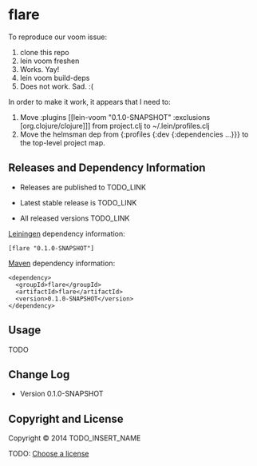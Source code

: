 # flare

To reproduce our voom issue:
1. clone this repo
2. lein voom freshen
 1. Works. Yay!
3. lein voom build-deps
 1. Does not work. Sad. :(

In order to make it work, it appears that I need to:
1. Move :plugins [[lein-voom "0.1.0-SNAPSHOT" :exclusions [org.clojure/clojure]]] from project.clj to ~/.lein/profiles.clj
2. Move the helmsman dep from {:profiles {:dev {:dependencies ...}}} to the
   top-level project map.

## Releases and Dependency Information

* Releases are published to TODO_LINK

* Latest stable release is TODO_LINK

* All released versions TODO_LINK

[Leiningen] dependency information:

    [flare "0.1.0-SNAPSHOT"]

[Maven] dependency information:

    <dependency>
      <groupId>flare</groupId>
      <artifactId>flare</artifactId>
      <version>0.1.0-SNAPSHOT</version>
    </dependency>

[Leiningen]: http://leiningen.org/
[Maven]: http://maven.apache.org/



## Usage

TODO



## Change Log

* Version 0.1.0-SNAPSHOT



## Copyright and License

Copyright © 2014 TODO_INSERT_NAME

TODO: [Choose a license](http://choosealicense.com/)
